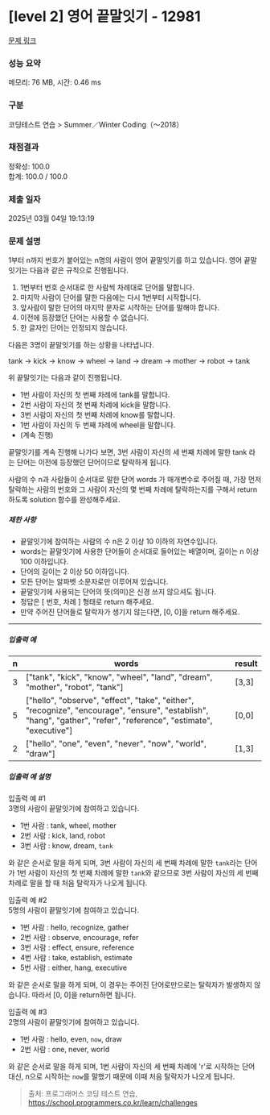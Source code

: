 # [level 2] 영어 끝말잇기 - 12981 

[문제 링크](https://school.programmers.co.kr/learn/courses/30/lessons/12981) 

### 성능 요약

메모리: 76 MB, 시간: 0.46 ms

### 구분

코딩테스트 연습 > Summer／Winter Coding（～2018）

### 채점결과

정확성: 100.0<br/>합계: 100.0 / 100.0

### 제출 일자

2025년 03월 04일 19:13:19

### 문제 설명

<p>1부터 n까지 번호가 붙어있는 n명의 사람이 영어 끝말잇기를 하고 있습니다. 영어 끝말잇기는 다음과 같은 규칙으로 진행됩니다. </p>

<ol>
<li>1번부터 번호 순서대로 한 사람씩 차례대로 단어를 말합니다. </li>
<li>마지막 사람이 단어를 말한 다음에는 다시 1번부터 시작합니다. </li>
<li>앞사람이 말한 단어의 마지막 문자로 시작하는 단어를 말해야 합니다. </li>
<li>이전에 등장했던 단어는 사용할 수 없습니다. </li>
<li>한 글자인 단어는 인정되지 않습니다. </li>
</ol>

<p>다음은 3명이 끝말잇기를 하는 상황을 나타냅니다. </p>

<p>tank → kick → know → wheel → land → dream → mother → robot → tank</p>

<p>위 끝말잇기는 다음과 같이 진행됩니다.</p>

<ul>
<li>1번 사람이 자신의 첫 번째 차례에 tank를 말합니다.</li>
<li>2번 사람이 자신의 첫 번째 차례에 kick을 말합니다.</li>
<li>3번 사람이 자신의 첫 번째 차례에 know를 말합니다.</li>
<li>1번 사람이 자신의 두 번째 차례에 wheel을 말합니다.</li>
<li>(계속 진행)</li>
</ul>

<p>끝말잇기를 계속 진행해 나가다 보면, 3번 사람이 자신의 세 번째 차례에 말한 tank 라는 단어는 이전에 등장했던 단어이므로 탈락하게 됩니다. </p>

<p>사람의 수 n과 사람들이 순서대로 말한 단어 words 가 매개변수로 주어질 때, 가장 먼저 탈락하는 사람의 번호와 그 사람이 자신의 몇 번째 차례에 탈락하는지를 구해서 return 하도록 solution 함수를 완성해주세요.</p>

<h5>제한 사항</h5>

<ul>
<li>끝말잇기에 참여하는 사람의 수 n은 2 이상 10 이하의 자연수입니다.</li>
<li>words는 끝말잇기에 사용한 단어들이 순서대로 들어있는 배열이며, 길이는 n 이상 100 이하입니다.</li>
<li>단어의 길이는 2 이상 50 이하입니다.</li>
<li>모든 단어는 알파벳 소문자로만 이루어져 있습니다.</li>
<li>끝말잇기에 사용되는 단어의 뜻(의미)은 신경 쓰지 않으셔도 됩니다.</li>
<li>정답은 [ 번호, 차례 ] 형태로 return 해주세요.</li>
<li>만약 주어진 단어들로 탈락자가 생기지 않는다면, [0, 0]을 return 해주세요.</li>
</ul>

<hr>

<h5>입출력 예</h5>
<table class="table">
        <thead><tr>
<th>n</th>
<th>words</th>
<th>result</th>
</tr>
</thead>
        <tbody><tr>
<td>3</td>
<td>["tank", "kick", "know", "wheel", "land", "dream", "mother", "robot", "tank"]</td>
<td>[3,3]</td>
</tr>
<tr>
<td>5</td>
<td>["hello", "observe", "effect", "take", "either", "recognize", "encourage", "ensure", "establish", "hang", "gather", "refer", "reference", "estimate", "executive"]</td>
<td>[0,0]</td>
</tr>
<tr>
<td>2</td>
<td>["hello", "one", "even", "never", "now", "world", "draw"]</td>
<td>[1,3]</td>
</tr>
</tbody>
      </table>
<h5>입출력 예 설명</h5>

<p>입출력 예 #1<br>
3명의 사람이 끝말잇기에 참여하고 있습니다.</p>

<ul>
<li>1번 사람 : tank, wheel, mother</li>
<li>2번 사람 : kick, land, robot</li>
<li>3번 사람 : know, dream, <code>tank</code></li>
</ul>

<p>와 같은 순서로 말을 하게 되며, 3번 사람이 자신의 세 번째 차례에 말한 <code>tank</code>라는 단어가 1번 사람이 자신의 첫 번째 차례에 말한 <code>tank</code>와 같으므로 3번 사람이 자신의 세 번째 차례로 말을 할 때 처음 탈락자가 나오게 됩니다.</p>

<p>입출력 예 #2<br>
5명의 사람이 끝말잇기에 참여하고 있습니다.</p>

<ul>
<li>1번 사람 : hello, recognize, gather</li>
<li>2번 사람 : observe,  encourage, refer</li>
<li>3번 사람 : effect, ensure, reference</li>
<li>4번 사람 : take, establish, estimate</li>
<li>5번 사람 : either, hang, executive</li>
</ul>

<p>와 같은 순서로 말을 하게 되며, 이 경우는 주어진 단어로만으로는 탈락자가 발생하지 않습니다. 따라서 [0, 0]을 return하면 됩니다.</p>

<p>입출력 예 #3<br>
2명의 사람이 끝말잇기에 참여하고 있습니다.</p>

<ul>
<li>1번 사람 : hello, even, <code>now</code>, draw</li>
<li>2번 사람 : one, never, world</li>
</ul>

<p>와 같은 순서로 말을 하게 되며, 1번 사람이 자신의 세 번째 차례에 'r'로 시작하는 단어 대신, n으로 시작하는 <code>now</code>를 말했기 때문에 이때 처음 탈락자가 나오게 됩니다.</p>


> 출처: 프로그래머스 코딩 테스트 연습, https://school.programmers.co.kr/learn/challenges